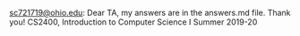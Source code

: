 sc721719@ohio.edu: 
Dear TA, my answers are in the answers.md file. Thank you!
CS2400,	Introduction	to	Computer	Science	I
Summer 2019-20
